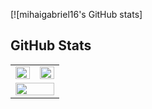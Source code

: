[![mihaigabriel16's GitHub stats]

## GitHub Stats

<table>
   <tr>
      <td valign="top">
         <img src="https://github-readme-stats.vercel.app/api?username=mihaigabriel16&show_icons=true&count_private=true&hide_border=true&theme=react" align="left" style="width: 100%" />
      </td>
      <td valign="top">
         <img src="https://github-readme-streak-stats.herokuapp.com/?user=mihaigabriel16&theme=react" align="left" style="width: 100%" />
      </td>
   </tr>
   <tr>
      <td valign="top" colspan="2">
         <img src="https://github-readme-stats.vercel.app/api/top-langs/?username=mihaigabriel16&hide_border=true&layout=compact&theme=react" align="left" style="width: 100%" />
      </td>
   </tr>
</table>
